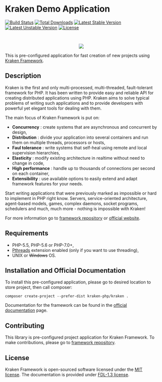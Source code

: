 # Kraken Demo Application

[![Build Status](https://travis-ci.org/kraken-php/framework.svg)](https://travis-ci.org/kraken-php/framework)
[![Total Downloads](https://poser.pugx.org/kraken-php/kraken/downloads)](https://packagist.org/packages/kraken-php/kraken) 
[![Latest Stable Version](https://poser.pugx.org/kraken-php/framework/v/stable)](https://packagist.org/packages/kraken-php/framework) 
[![Latest Unstable Version](https://poser.pugx.org/kraken-php/framework/v/unstable)](https://packagist.org/packages/kraken-php/framework) 
[![License](https://poser.pugx.org/kraken-php/framework/license)](https://packagist.org/packages/kraken-php/framework)

<br>
<p align="center">
<img src="https://avatars2.githubusercontent.com/u/15938282?v=3&s=150" />
</p>

This is pre-configured application for fast creation of new projects using [Kraken Framework](https://github.com/kraken-php/framework).

## Description

Kraken is the first and only multi-processed, multi-threaded, fault-tolerant framework for PHP. It has been written to 
provide easy and reliable API for creating distributed applications using PHP. Kraken aims to solve typical problems of 
writing such applications and to provide developers with powerful yet elegant tools for dealing with them. 

The main focus of Kraken Framework is put on: 
* __Concurrency__ : create systems that are asynchronous and concurrent by design,
* __Distribution__ : divide your application into several containers and run them on multiple threads, processors or hosts,
* __Faul tolerance__ : write systems that self-heal using remote and local supervision hierarchies,
* __Elasticity__ : modify existing architecture in realtime without need to change in code,
* __High performance__ : handle up to thousands of connections per second on each container,
* __Extensibility__ : use available options to easily extend and adapt framework features for your needs.

Start writing applications that were previously marked as impossible or hard to implement in PHP right know. Servers, 
service-oriented architecture, agent-based models, games, complex daemons, socket programs, schedulers and much, much 
more - nothing is impossible with Kraken! 

For more information go to [framework repository](https://github.com/kraken-php/framework) or [official website](http://kraken-php.com).

## Requirements

* PHP-5.5, PHP-5.6 or PHP-7.0+,
* [Pthreads](http://php.net/manual/en/book.pthreads.php) extension enabled (only if you want to use threading),
* UNIX or ~~Windows~~ OS.

## Installation and Official Documentation

To install this pre-configured application, please go to desired location to store project, then call composer:

```
composer create-project --prefer-dist kraken-php/kraken .
```

Documentation for the framework can be found in the [official documentation][2] page.

## Contributing

This library is pre-configured project application for Kraken Framework. To make contributions, please go to [framework repository][3].

## License

Kraken Framework is open-sourced software licensed under the [MIT license][6]. The documentation is provided under [FDL-1.3 license][7].

[1]: http://kraken-php.com
[2]: http://kraken-php.com/docs
[3]: http://kraken-php.com/getting_started
[4]: http://kraken-php.com/faq
[5]: http://kraken-php.com/docs/contributions
[6]: http://opensource.org/licenses/MIT
[7]: https://www.gnu.org/licenses/fdl-1.3.en.html
[8]: https://groups.google.com/forum/#!forum/kraken-php
